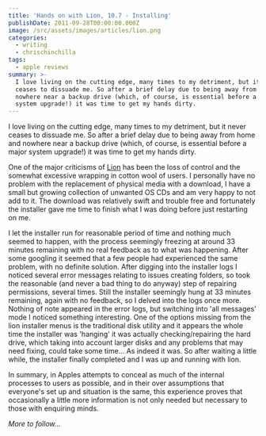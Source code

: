 ```yaml
---
title: 'Hands on with Lion, 10.7 - Installing'
publishDate: 2011-09-28T00:00:00.000Z
image: /src/assets/images/articles/lion.png
categories:
  - writing
  - chrischinchilla
tags:
  - apple reviews
summary: >-
  I love living on the cutting edge, many times to my detriment, but it never
  ceases to dissuade me. So after a brief delay due to being away from home and
  nowhere near a backup drive (which, of course, is essential before a major
  system upgrade!) it was time to get my hands dirty.
---
```


I love living on the cutting edge, many times to my detriment, but it never ceases to dissuade me. So after a brief delay due to being away from home and nowhere near a backup drive (which, of course, is essential before a major system upgrade!) it was time to get my hands dirty.

One of the major criticisms of <a href="https://www.apple.com/au/macosx/what-is/" target="_blank">Lion</a> has been the loss of control and the somewhat excessive wrapping in cotton wool of users. I personally have no problem with the replacement of physical media with a download, I have a small but growing collection of unwanted OS CDs and am very happy to not add to it. The download was relatively swift and trouble free and fortunately the installer gave me time to finish what I was doing before just restarting on me.

I let the installer run for reasonable period of time and nothing much seemed to happen, with the process seemingly freezing at around 33 minutes remaining with no real feedback as to what was happening. After some googling it seemed that a few people had experienced the same problem, with no definite solution. After digging into the installer logs I noticed several error messages relating to issues creating folders, so took the reasonable (and never a bad thing to do anyway) step of repairing permissions, several times. Still the installer seemingly hung at 33 minutes remaining, again with no feedback, so I delved into the logs once more. Nothing of note appeared in the error logs, but switching into 'all messages' mode I noticed something interesting. One of the options missing from the lion installer menus is the traditional disk utility and it appears the whole time the installer was 'hanging' it was actually checking/repairing the hard drive, which taking into account larger disks and any problems that may need fixing, could take some time... As indeed it was. So after waiting a little while, the installer finally completed and I was up and running with lion.

In summary, in Apples attempts to conceal as much of the internal processes to users as possible, and in their over assumptions that everyone's set up and situation is the same, this experience proves that occasionally a little more information is not only needed but necessary to those with enquiring minds.

_More to follow..._
